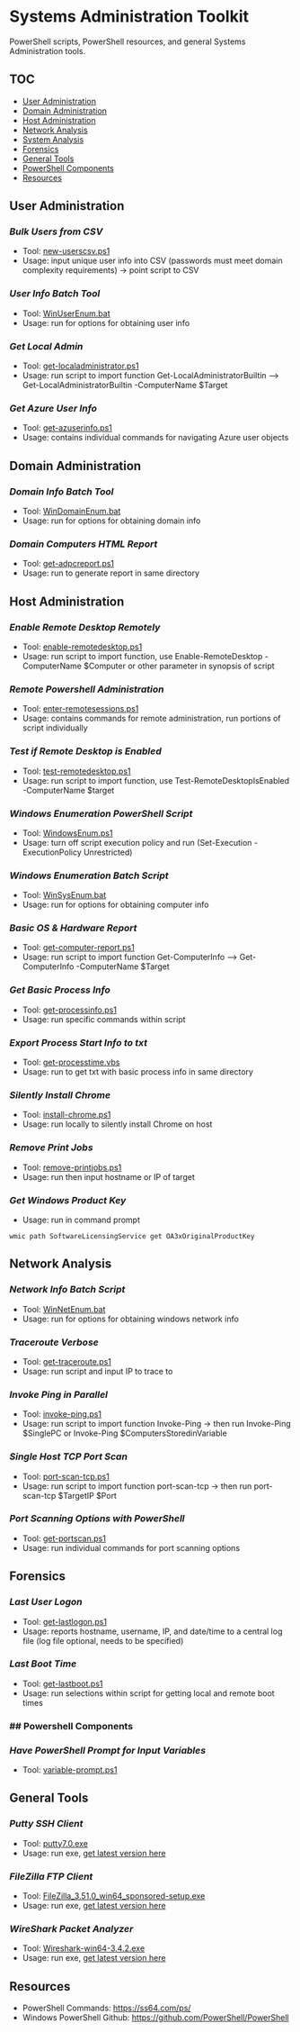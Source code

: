 # Systems Administration Toolkit

PowerShell scripts, PowerShell resources, and general Systems Administration tools.

## TOC

* [User Administration](#User-Administration)
* [Domain Administration](##Domain-Administration)
* [Host Administration](##Host-Administration)
* [Network Analysis](##Network-Analysis)
* [System Analysis](##System-Administration)
* [Forensics](##Forensics)
* [General Tools](##General-Tools)
* [PowerShell Components](##PowerShell-Components)
* [Resources](##Resources)

## User Administration ##

### <em>Bulk Users from CSV</em>
* Tool: [new-userscsv.ps1](/tools/users/new-userscsv/)
* Usage: input unique user info into CSV (passwords must meet domain complexity requirements) -> point script to CSV

### <em>User Info Batch Tool</em>
* Tool: [WinUserEnum.bat](/tools/users/WinUserEnum.bat)
* Usage: run for options for obtaining user info

### <em>Get Local Admin</em>
* Tool: [get-localadministrator.ps1](/tools/users/get-localadministrator.ps1)
* Usage: run script to import function Get-LocalAdministratorBuiltin --> Get-LocalAdministratorBuiltin -ComputerName $Target

### <em>Get Azure User Info</em>
* Tool: [get-azuserinfo.ps1](/tools/users/get-azuserinfo.ps1)
* Usage: contains individual commands for navigating Azure user objects

## Domain Administration

### <em>Domain Info Batch Tool</em>
* Tool: [WinDomainEnum.bat](/tools/domain/WinDomainEnum.bat)
* Usage: run for options for obtaining domain info

### <em>Domain Computers HTML Report</em>
 * Tool: [get-adpcreport.ps1](/tools/domain/get-adpcreport.ps1)
 * Usage: run to generate report in same directory

## Host Administration

### <em>Enable Remote Desktop Remotely</em>
 * Tool: [enable-remotedesktop.ps1](/tools/computers/enable-remotedesktop.ps1)
 * Usage: run script to import function, use Enable-RemoteDesktop -ComputerName $Computer or other parameter in synopsis of script

### <em>Remote Powershell Administration</em>
  * Tool: [enter-remotesessions.ps1](/tools/computers/enter-remotesessions.ps1)
  * Usage: contains commands for remote administration, run portions of script individually

### <em>Test if Remote Desktop is Enabled</em>
 * Tool: [test-remotedesktop.ps1](/tools/computers/test-remotedesktop.ps1)
 * Usage: run script to import function, use Test-RemoteDesktopIsEnabled -ComputerName $target

### <em> Windows Enumeration PowerShell Script </em>
 * Tool: [WindowsEnum.ps1](/tools/computers/WindowsEnum.ps1)
 * Usage: turn off script execution policy and run (Set-Execution -ExecutionPolicy Unrestricted)

### <em>Windows Enumeration Batch Script </em>
 * Tool: [WinSysEnum.bat](/tools/computers/WinSysEnum.bat)
 * Usage: run for options for obtaining computer info

### <em>Basic OS & Hardware Report</em>
* Tool: [get-computer-report.ps1](/tools/computers/get-computer-report.ps1)
* Usage: run script to import function Get-ComputerInfo --> Get-ComputerInfo -ComputerName $Target

### <em>Get Basic Process Info</em>
* Tool: [get-processinfo.ps1](/tools/computers/get-processinfo.ps1)
* Usage: run specific commands within script

### <em>Export Process Start Info to txt</em>
* Tool: [get-processtime.vbs](/tools/computers/get-processtime.vbs)
* Usage: run to get txt with basic process info in same directory

### <em>Silently Install Chrome</em>
* Tool: [install-chrome.ps1](/tools/maintenance/install-chrome.ps1)
* Usage: run locally to silently install Chrome on host

### <em>Remove Print Jobs</em>
* Tool: [remove-printjobs.ps1](/tools/maintenance/install-chrome.ps1)
* Usage: run then input hostname or IP of target

### <em>Get Windows Product Key</em>
* Usage: run in command prompt
```
wmic path SoftwareLicensingService get OA3xOriginalProductKey
```
## Network Analysis

### <em>Network Info Batch Script</em>
* Tool: [WinNetEnum.bat](/tools/network/WinNetEnum.bat)
* Usage: run for options for obtaining windows network info

### <em>Traceroute Verbose</em>
* Tool: [get-traceroute.ps1](/tools/network/get-traceroute.ps1)
* Usage: run script and input IP to trace to

### <em>Invoke Ping in Parallel</em>
* Tool: [invoke-ping.ps1](/tools/network/invoke-ping.ps1)
* Usage: run script to import function Invoke-Ping -> then run Invoke-Ping $SinglePC or Invoke-Ping $ComputersStoredinVariable

### <em>Single Host TCP Port Scan</em>
* Tool: [port-scan-tcp.ps1](/tools/network/port-scan-tcp.ps1) 
* Usage: run script to import function port-scan-tcp -> then run port-scan-tcp $TargetIP $Port

### <em>Port Scanning Options with PowerShell</em>
* Tool: [get-portscan.ps1](/tools/network/get-portscan.ps1)
* Usage: run individual commands for port scanning options

## Forensics

### <em>Last User Logon</em>
 * Tool: [get-lastlogon.ps1](/tools/analysis/get-lastlogon.ps1)
 * Usage: reports hostname, username, IP, and date/time to a central log file (log file optional, needs to be specified)

### <em>Last Boot Time</em>
 * Tool: [get-lastboot.ps1](/tools/analysis/get-lastboot.ps1)
 * Usage: run selections within script for getting local and remote boot times

### ## Powershell Components

### <em>Have PowerShell Prompt for Input Variables</em>
* Tool: [variable-prompt.ps1](/tools/powershell/variable-prompt.ps1)
## General Tools

### <em>Putty SSH Client</em>
* Tool: [putty7.0.exe](/tools/general/putty7.0.exe)
* Usage: run exe, [get latest version here](https://www.chiark.greenend.org.uk/~sgtatham/putty/latest.html)

### <em>FileZilla FTP Client</em>
* Tool: [FileZilla_3.51.0_win64_sponsored-setup.exe](/tools/general/FileZilla_3.51.0_win64_sponsored-setup.exe)
* Usage: run exe, [get latest version here](https://filezilla-project.org/download.php?type=client)

### <em>WireShark Packet Analyzer</em>
* Tool: [Wireshark-win64-3.4.2.exe](/tools/general/Wireshark-win64-3.4.2.exe)
* Usage: run exe, [get latest version here](https://www.wireshark.org/#download)

## Resources
* PowerShell Commands: https://ss64.com/ps/
* Windows PowerShell Github: https://github.com/PowerShell/PowerShell
